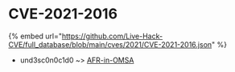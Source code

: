 # CVE-2021-2016
{% embed url="https://github.com/Live-Hack-CVE/full_database/blob/main/cves/2021/CVE-2021-2016.json" %}

* und3sc0n0c1d0 ~> [AFR-in-OMSA](https://www.alice-snow.ru/2021/database/cve-2021-2016/afr-in-omsa-und3sc0n0c1d0)